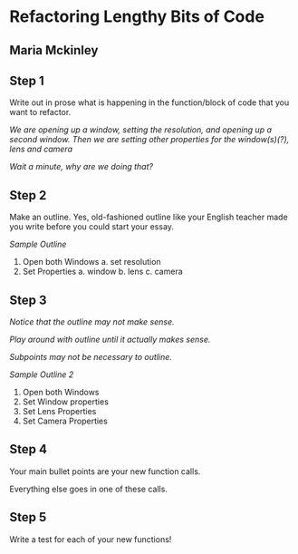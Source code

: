 # Refactoring Lengthy Bits of Code

## Maria Mckinley



## Step 1

Write out in prose what is happening in the function/block of code that you want to refactor.

_We are opening up a window, setting the resolution, and opening up a second window. Then we are setting other properties for the window(s)(?), lens and camera_<!-- .element: class="fragment" data-fragment-index="1" -->

_Wait a minute, why are we doing that?_<!-- .element: class="fragment" data-fragment-index="2" -->




## Step 2

Make an outline. Yes, old-fashioned outline like your English teacher made you write before you could start your essay.

_Sample Outline_<!-- .element: class="fragment" data-fragment-index="1" -->

1. Open both Windows
   a. set resolution
2. Set Properties
   a. window
   b. lens
   c. camera



## Step 3 

_Notice that the outline may not make sense._<!-- .element: class="fragment" data-fragment-index="1" -->

_Play around with outline until it actually makes sense._<!-- .element: class="fragment" data-fragment-index="2" -->

_Subpoints may not be necessary to outline._<!-- .element: class="fragment" data-fragment-index="3" -->


_Sample Outline 2_<!-- .element: class="fragment" data-fragment-index="4" -->
1. Open both Windows
2. Set Window properties
3. Set Lens Properties
4. Set Camera Properties



## Step 4

Your main bullet points are your new function calls.

Everything else goes in one of these calls.



## Step 5

Write a test for each of your new functions!
